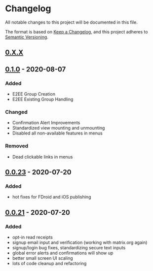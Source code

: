 # Changelog
All notable changes to this project will be documented in this file.

The format is based on [Keep a Changelog](https://keepachangelog.com/en/1.0.0/),
and this project adheres to [Semantic Versioning](https://semver.org/spec/v2.0.0.html).

## [0.X.X]()

## [0.1.0](https://github.com/syphon-org/syphon/releases/tag/0.1.0) - 2020-08-07
### Added 
- E2EE Group Creation
- E2EE Existing Group Handling

### Changed
- Confirmation Alert Improvements
- Standardized view mounting and unmounting
- Disabled all non-available features in menus

### Removed
- Dead clickable links in menus

## [0.0.23](https://github.com/syphon-org/syphon/releases/tag/0.0.23) - 2020-07-20
### Added
- hot fixes for FDroid and iOS publishing

## [0.0.21](https://github.com/syphon-org/syphon/releases/tag/0.0.21) - 2020-07-20
### Added
- opt-in read receipts
- signup email input and verification (working with matrix.org again)
- signup/login bug fixes, standardizing secure text inputs
- global error alerts and confirmations will show up
- better small screen UI scaling
- lots of code cleanup and refactoring
